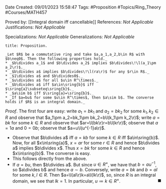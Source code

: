 <div class="topSpace"></div>

Date Created: 09/01/2023 15:58:47
Tags: #Proposition #Topics/Ring_Theory #Courses/MATH457

Proved by: [[Integral domain iff cancellable]]
References: _Not Applicable_
Justifications: _Not Applicable_

Specializations: _Not Applicable_
Generalizations: _Not Applicable_

``` ad-Proposition
title: Proposition.

_Let $R$ be a commutative ring and take $a,a_1,a_2,b\in R$ with $b\neq0$. Then the following properties hold._
* _$b\divides a_1$ and $b\divides a_2$ implies $b\divides\!\l(a_1\pm a_2\r)$._
* _$b\divides a$ implies $b\divides\!\l(ra\r)$ for any $r\in R$._
* _$1\divides a$ and $b\divides0$._
* _$u\divides a$ for all $u\in R^\times$._
* _$b\divides a$ iff $a\in\sring{b}$ iff $\sring{a}\subseteq\sring{b}$._
* _$a\sim b$ iff $\sring{a}=\sring{b}$._
* _If $a=bu$ for some $u\in R^\times$, then $a\sim b$. The converse holds if $R$ is an integral domain._

```

_Proof_. The first four are easy: write $a_1=bk_1$ and $a_2=bk_2$ for some $k_1,k_2\in R$ and observe that $a_1\pm a_2=bk_1\pm bk_2=b\l(k_1\pm k_2\r)$; write $a=bk$ for some $k\in R$ and observe that $ar=\l(bk\r)r=b\l(kr\r)$; observe that $a=1a$ and $0=0b$; observe that $a=u\l(u^{-1}a\r)$.
* Observe that $b\divides a$ iff $a=kb$ for some $k\in R$ iff $a\in\sring{b}$. Now, for all $x\in\sring{a}$, $x=ar$ for some $r\in R$ and hence $b\divides a$ implies $b\divides x$. Thus $x=bk$ for some $k\in R$ and hence $x\in\sring{b}$. The converse is easy.
* This follows directly from the above.
* If $a=bu$, then $b\divides a$. But since $u\in R^\times$, we have that $b=au^{-1}$, so $a\divides b$ and hence $a\sim b$. Conversely, write $a=bk$ and $b=al$ for some $k,l\in R$. Then $a=\l(al\r)k=a\l(lk\r)$, so, since $R$ is an integral domain, we see that $lk=1$. In particular, $u\coloneqq k\in R^\times$.<span style="float:right;">$\blacksquare$</span>
